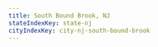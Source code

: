 ```yaml
---
title: South Bound Brook, NJ
stateIndexKey: state-nj
cityIndexKey: city-nj-south-bound-brook
---
```

